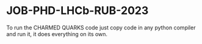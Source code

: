 # JOB-PHD-LHCb-RUB-2023

To run the CHARMED QUARKS code just copy code in any python compiler and run it, it does everything on its own.
